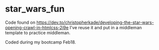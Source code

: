 # star_wars_fun

Code found on https://dev.to/christopherkade/developing-the-star-wars-opening-crawl-in-htmlcss-2j9e
I've reuse it and put in a middleman template to practice middleman.

Coded during my bootcamp Feb18.


